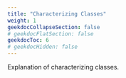 ```yaml
---
title: "Characterizing Classes"
weight: 1
geekdocCollapseSection: false
# geekdocFlatSection: false
geekdocToc: 6
# geekdocHidden: false
---
```


Explanation of characterizing classes.